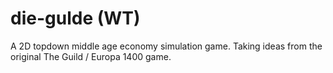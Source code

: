 # die-gulde (WT)
A 2D topdown middle age economy simulation game.
Taking ideas from the original The Guild / Europa 1400 game.
